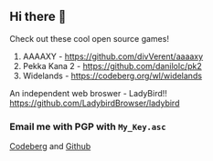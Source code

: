 ## Hi there 👋

Check out these cool open source games!

1. AAAAXY - https://github.com/divVerent/aaaaxy
2. Pekka Kana 2 - https://github.com/danilolc/pk2
3. Widelands - https://codeberg.org/wl/widelands

An independent web broswer - LadyBird!!
https://github.com/LadybirdBrowser/ladybird

### Email me with PGP with `My_Key.asc`

[Codeberg](https://codeberg.org/Zenoctate) and [Github](https://github.com/Zenoctate)
